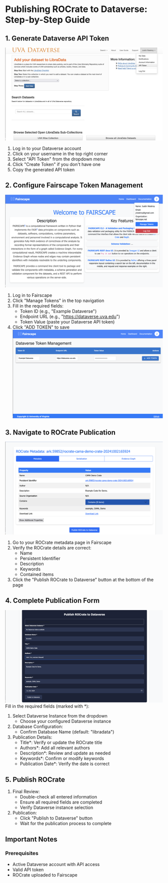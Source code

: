 <!-- markdownlint-disable -->

# Publishing ROCrate to Dataverse: Step-by-Step Guide

## 1. Generate Dataverse API Token

![Step 1](../screenshots/pub1.png)

1. Log in to your Dataverse account
2. Click on your username in the top right corner
3. Select "API Token" from the dropdown menu
4. Click "Create Token" if you don't have one
5. Copy the generated API token

## 2. Configure Fairscape Token Management

![Step 2](../screenshots/pub2.png)

1. Log in to Fairscape
2. Click "Manage Tokens" in the top navigation
3. Fill in the required fields:
    * Token ID (e.g., "Example Dataverse")
    * Endpoint URL (e.g., "https://dataverse.uva.edu")
    * Token Value (paste your Dataverse API token)
4. Click "ADD TOKEN" to save
   ![Step 3](../screenshots/pub3.png)

## 3. Navigate to ROCrate Publication

![Step 4](../screenshots/pub4.png)

1. Go to your ROCrate metadata page in Fairscape
2. Verify the ROCrate details are correct:
    * Name
    * Persistent Identifier
    * Description
    * Keywords
    * Contained items
3. Click the "Publish ROCrate to Dataverse" button at the bottom of the page

## 4. Complete Publication Form

![Step 5](../screenshots/pub5.png)
Fill in the required fields (marked with \*):

1. Select Dataverse Instance from the dropdown
    * Choose your configured Dataverse instance
2. Database Configuration:
    * Confirm Database Name (default: "libradata")
3. Publication Details:
    * Title\*: Verify or update the ROCrate title
    * Authors\*: Add all relevant authors
    * Description\*: Review and update as needed
    * Keywords\*: Confirm or modify keywords
    * Publication Date\*: Verify the date is correct

## 5. Publish ROCrate

1. Final Review:
    * Double-check all entered information
    * Ensure all required fields are completed
    * Verify Dataverse instance selection
2. Publication:
    * Click "Publish to Dataverse" button
    * Wait for the publication process to complete

## Important Notes

### Prerequisites

- Active Dataverse account with API access
- Valid API token
- ROCrate uploaded to Fairscape
